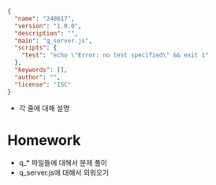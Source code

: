 ```json
{
  "name": "240617",
  "version": "1.0.0",
  "description": "",
  "main": "q_server.js",
  "scripts": {
    "test": "echo \"Error: no test specified\" && exit 1"
  },
  "keywords": [],
  "author": "",
  "license": "ISC"
}
```
- 각 줄에 대해 설명

# Homework

- q_* 파일들에 대해서 문제 풀이
- q_server.js에 대해서 외워오기
